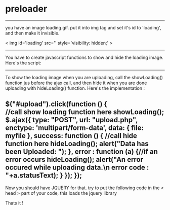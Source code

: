 # preloader
-------------
you have an image loading.gif. put it into img tag and set it's id to 'loading', and then make it invisible.

< img id='loading' src='' style='visibility: hidden;' >

-------------
You have to create javascript functions to show and hide the loading image. Here's the script:

<script>

function showLoading(){

document.getElementById("loading").style = "visibility: visible";

}

function hideLoading(){

document.getElementById("loading").style = "visibility: hidden";

}

</script>

-------------
To show the loading image when you are uploading, call the showLoading() function jus before the ajax call, and then hide it when you are done uploading with hideLoading() function.
Here's the implementation :


$("#upload").click(function () {     
    //call show loading function here
    showLoading();
    $.ajax({
        type: "POST",
        url: "upload.php",
        enctype: 'multipart/form-data',
        data: {
            file: myfile
        },
        success: function () {
            //call hide function here
            hideLoading();
            alert("Data has been Uploaded: ");
        },
        error  : function (a) {//if an error occurs
            hideLoading();
            alert("An error occured while uploading data.\n error code : "+a.statusText);
        }
    });
});
-------------
Now you should have JQUERY for that. try to put the following code in the < head > part of your code, this loads the jquery library

<script src="http://ajax.googleapis.com/ajax/libs/jquery/1.10.2/jquery.min.js"></script>

Thats it !